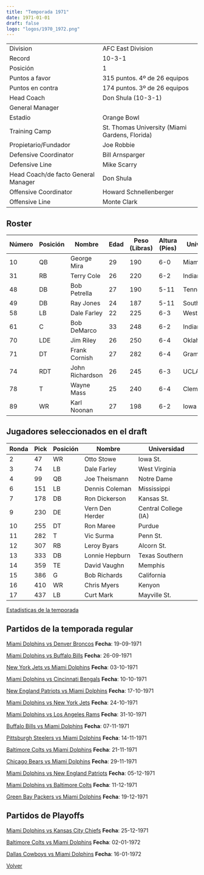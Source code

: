 ```yaml
---
title: "Temporada 1971"
date: 1971-01-01
draft: false
logo: "logos/1970_1972.png"
---
```


|                      |                      |
|-------------------------|---------------------------|
| Division               | AFC East Division            |
| Record                 | 10-3-1              |
| Posición               | 1            |
| Puntos a favor         | 315 puntos. 4º de 26 equipos           |
| Puntos en contra       | 174 puntos. 3º de 26 equipos       |
| Head Coach             | Don Shula (10-3-1)               |
| General Manager        |       |
| Estadio                | Orange Bowl             |
| Training Camp          | St. Thomas University (Miami Gardens, Florida)        |
| Propietario/Fundador | Joe Robbie |
| Defensive Coordinator | Bill Arnsparger |
| Defensive Line | Mike Scarry |
| Head Coach/de facto General Manager | Don Shula |
| Offensive Coordinator | Howard Schnellenberger |
| Offensive Line | Monte Clark |


## Roster

| Número | Posición | Nombre           | Edad | Peso (Libras) | Altura (Píes) | Universidad          |
|--------|----------|------------------|------|---------------|---------------|----------------------|
| 10 | QB | George Mira | 29 | 190 | 6-0 | Miami (FL) |
| 31 | RB | Terry Cole | 26 | 220 | 6-2 | Indiana |
| 48 | DB | Bob Petrella | 27 | 190 | 5-11 | Tennessee |
| 49 | DB | Ray Jones | 24 | 187 | 5-11 | Southern |
| 58 | LB | Dale Farley | 22 | 225 | 6-3 | West Virginia |
| 61 | C | Bob DeMarco | 33 | 248 | 6-2 | Indiana,Dayton |
| 70 | LDE | Jim Riley | 26 | 250 | 6-4 | Oklahoma |
| 71 | DT | Frank Cornish | 27 | 282 | 6-4 | Grambling St. |
| 74 | RDT | John Richardson | 26 | 245 | 6-3 | UCLA |
| 78 | T | Wayne Mass | 25 | 240 | 6-4 | Clemson |
| 89 | WR | Karl Noonan | 27 | 198 | 6-2 | Iowa |


## Jugadores seleccionados en el draft

| Ronda | Pick | Posición | Nombre           | Universidad          |
|-------|------|----------|------------------|----------------------|
| 2 | 47 | WR | Otto Stowe | Iowa St. |
| 3 | 74 | LB | Dale Farley | West Virginia |
| 4 | 99 | QB | Joe Theismann | Notre Dame |
| 6 | 151 | LB | Dennis Coleman | Mississippi |
| 7 | 178 | DB | Ron Dickerson | Kansas St. |
| 9 | 230 | DE | Vern Den Herder | Central College (IA) |
| 10 | 255 | DT | Ron Maree | Purdue |
| 11 | 282 | T | Vic Surma | Penn St. |
| 12 | 307 | RB | Leroy Byars | Alcorn St. |
| 13 | 333 | DB | Lonnie Hepburn | Texas Southern |
| 14 | 359 | TE | David Vaughn | Memphis |
| 15 | 386 | G | Bob Richards | California |
| 16 | 410 | WR | Chris Myers | Kenyon |
| 17 | 437 | LB | Curt Mark | Mayville St. |



[Estadisticas de la temporada](/historia/stats/1971)

## Partidos de la temporada regular

[Miami Dolphins vs Denver Broncos](/historia/partidos/mia-den-19710919) **Fecha**: 19-09-1971

[Miami Dolphins vs Buffalo Bills](/historia/partidos/mia-buf-19710926) **Fecha**: 26-09-1971

[New York Jets vs Miami Dolphins](/historia/partidos/nyj-mia-19711003) **Fecha**: 03-10-1971

[Miami Dolphins vs Cincinnati Bengals](/historia/partidos/mia-cin-19711010) **Fecha**: 10-10-1971

[New England Patriots vs Miami Dolphins](/historia/partidos/ne-mia-19711017) **Fecha**: 17-10-1971

[Miami Dolphins vs New York Jets](/historia/partidos/mia-nyj-19711024) **Fecha**: 24-10-1971

[Miami Dolphins vs Los Angeles Rams](/historia/partidos/mia-lar-19711031) **Fecha**: 31-10-1971

[Buffalo Bills vs Miami Dolphins](/historia/partidos/buf-mia-19711107) **Fecha**: 07-11-1971

[Pittsburgh Steelers vs Miami Dolphins](/historia/partidos/pit-mia-19711114) **Fecha**: 14-11-1971

[Baltimore Colts vs Miami Dolphins](/historia/partidos/clt-mia-19711121) **Fecha**: 21-11-1971

[Chicago Bears vs Miami Dolphins](/historia/partidos/chi-mia-19711129) **Fecha**: 29-11-1971

[Miami Dolphins vs New England Patriots](/historia/partidos/mia-ne-19711205) **Fecha**: 05-12-1971

[Miami Dolphins vs Baltimore Colts](/historia/partidos/mia-clt-19711211) **Fecha**: 11-12-1971

[Green Bay Packers vs Miami Dolphins](/historia/partidos/gb-mia-19711219) **Fecha**: 19-12-1971




## Partidos de Playoffs

[Miami Dolphins vs Kansas City Chiefs](/historia/partidos/mia-kc-19711225) **Fecha**: 25-12-1971

[Baltimore Colts vs Miami Dolphins](/historia/partidos/clt-mia-19720102) **Fecha**: 02-01-1972

[Dallas Cowboys vs Miami Dolphins](/historia/partidos/dal-mia-19720116) **Fecha**: 16-01-1972




[Volver](/historia)